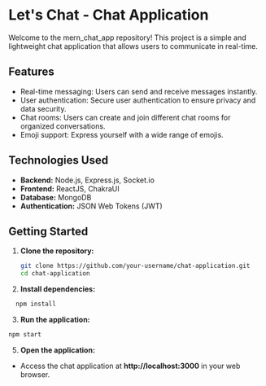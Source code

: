 # Let's Chat - Chat Application

Welcome to the mern_chat_app repository! This project is a simple and lightweight chat application that allows users to communicate in real-time.

## Features

- Real-time messaging: Users can send and receive messages instantly.
- User authentication: Secure user authentication to ensure privacy and data security.
- Chat rooms: Users can create and join different chat rooms for organized conversations.
- Emoji support: Express yourself with a wide range of emojis.

## Technologies Used

- **Backend:** Node.js, Express.js, Socket.io
- **Frontend:** ReactJS, ChakraUI
- **Database:** MongoDB 
- **Authentication:** JSON Web Tokens (JWT)

## Getting Started

1. **Clone the repository:**
   ```bash
   git clone https://github.com/your-username/chat-application.git
   cd chat-application
   ```

2. **Install dependencies:**
 ```bash
   npm install
   ```

3. **Run the application:**
 ```bash
npm start
```

5. **Open the application:**
  - Access the chat application at **http://localhost:3000** in your web browser.


